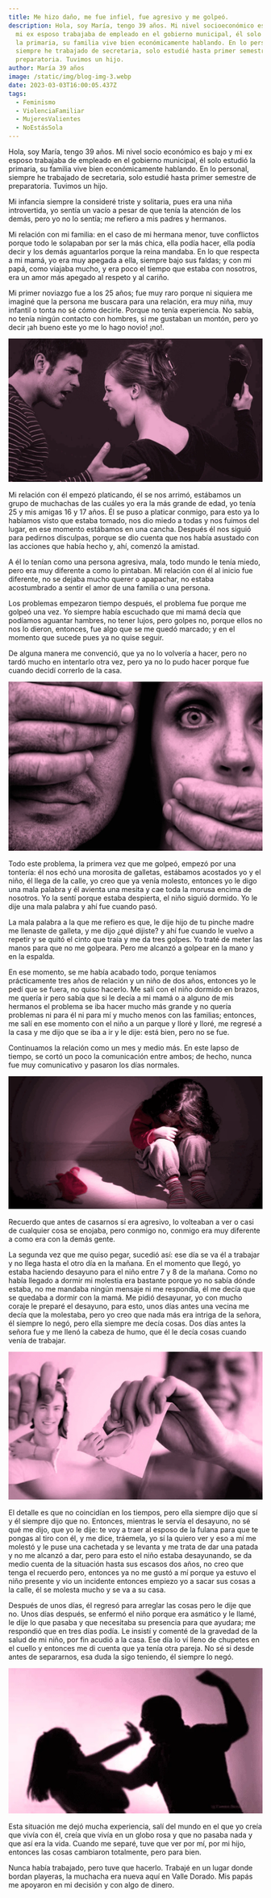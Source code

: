 ```yaml
---
title: Me hizo daño, me fue infiel, fue agresivo y me golpeó.
description: Hola, soy María, tengo 39 años. Mi nivel socioeconómico es bajo y
  mi ex esposo trabajaba de empleado en el gobierno municipal, él solo estudió
  la primaria, su familia vive bien económicamente hablando. En lo personal,
  siempre he trabajado de secretaria, solo estudié hasta primer semestre de
  preparatoria. Tuvimos un hijo.
author: María 39 años
image: /static/img/blog-img-3.webp
date: 2023-03-03T16:00:05.437Z
tags:
  - Feminismo
  - ViolenciaFamiliar
  - MujeresValientes
  - NoEstásSola
---
```

Hola, soy María, tengo 39 años. Mi nivel socio económico es bajo y mi ex esposo trabajaba de empleado en el gobierno municipal, él solo estudió la primaria, su familia vive bien económicamente hablando. En lo personal, siempre he trabajado de secretaria, solo estudié hasta primer semestre de preparatoria. Tuvimos un hijo.

Mi infancia siempre la consideré triste y solitaria, pues era una niña introvertida, yo sentía un vacío a pesar de que tenía la atención de los demás, pero yo no lo sentía; me refiero a mis padres y hermanos.

Mi relación con mi familia: en el caso de mi hermana menor, tuve conflictos porque todo le solapaban por ser la más chica, ella podía hacer, ella podía decir y los demás aguantarlos porque la reina mandaba. En lo que respecta a mi mamá, yo era muy apegada a ella, siempre bajo sus faldas; y con mi papá, como viajaba mucho, y era poco el tiempo que estaba con nosotros, era un amor más apegado al respeto y al cariño.

Mi primer noviazgo fue a los 25 años; fue muy raro porque ni siquiera me imaginé que la persona me buscara para una relación, era muy niña, muy infantil o tonta no sé cómo decirle. Porque no tenía experiencia. No sabía, no tenía ningún contacto con hombres, si me gustaban un montón, pero yo decir ¡ah bueno este yo me lo hago novio! ¡no!.

![AyudaParaLaMujer](/src/static/img/blog-img-6.webp "AyudaParaLaMujer")

Mi relación con él empezó platicando, él se nos arrimó, estábamos un grupo de muchachas de las cuáles yo era la más grande de edad, yo tenía 25 y mis amigas 16 y 17 años. Él se puso a platicar conmigo, para esto ya lo habíamos visto que estaba tomado, nos dio miedo a todas y nos fuimos del lugar, en ese momento estábamos en una cancha. Después él nos siguió para pedirnos disculpas, porque se dio cuenta que nos había asustado con las acciones que había hecho y, ahí, comenzó la amistad.

A él lo tenían como una persona agresiva, mala, todo mundo le tenía miedo, pero era muy diferente a como lo pintaban. Mi relación con él al inicio fue diferente, no se dejaba mucho querer o apapachar, no estaba acostumbrado a sentir el amor de una familia o una persona.

Los problemas empezaron tiempo después, el problema fue porque me golpeó una vez. Yo siempre había escuchado que mi mamá decía que podíamos aguantar hambres, no tener lujos, pero golpes no, porque ellos no nos lo dieron, entonces, fue algo que se me quedó marcado; y en el momento que sucede pues ya no quise seguir.

De alguna manera me convenció, que ya no lo volvería a hacer, pero no tardó mucho en intentarlo otra vez, pero ya no lo pudo hacer porque fue cuando decidí correrlo de la casa.

![AyudaParaLaMujer](/src/static/img/blog-img-7.webp "AyudaParaLaMujer")

Todo este problema, la primera vez que me golpeó, empezó por una tontería: él nos echó una morosita de galletas, estábamos acostados yo y el niño, él llega de la calle, yo creo que ya venía molesto, entonces yo le digo una mala palabra y él avienta una mesita y cae toda la morusa encima de nosotros. Yo la sentí porque estaba despierta, el niño siguió dormido. Yo le dije una mala palabra y ahí fue cuando pasó.

La mala palabra a la que me refiero es que, le dije hijo de tu pinche madre me llenaste de galleta, y me dijo ¿qué dijiste? y ahí fue cuando le vuelvo a repetir y se quitó el cinto que traía y me da tres golpes. Yo traté de meter las manos para que no me golpeara. Pero me alcanzó a golpear en la mano y en la espalda.

En ese momento, se me había acabado todo, porque teníamos prácticamente tres años de relación y un niño de dos años, entonces yo le pedí que se fuera, no quiso hacerlo. Me salí con el niño dormido en brazos, me quería ir pero sabía que si le decía a mi mamá o a alguno de mis hermanos el problema se iba hacer mucho más grande y no quería problemas ni para él ni para mí y mucho menos con las familias; entonces, me salí en ese momento con el niño a un parque y lloré y lloré, me regresé a la casa y me dijo que se iba a ir y le dije: está bien, pero no se fue.

Continuamos la relación como un mes y medio más. En este lapso de tiempo, se cortó un poco la comunicación entre ambos; de hecho, nunca fue muy comunicativo y pasaron los días normales.

![AyudaParaLaMujer](/src/static/img/blog-img-8.webp "AyudaParaLaMujer")

Recuerdo que antes de casarnos sí era agresivo, lo volteaban a ver o casi de cualquier cosa se enojaba, pero conmigo no, conmigo era muy diferente a como era con la demás gente.

La segunda vez que me quiso pegar, sucedió así: ese día se va él a trabajar y no llega hasta el otro día en la mañana. En el momento que llegó, yo estaba haciendo desayuno para el niño entre 7 y 8 de la mañana. Como no había llegado a dormir mi molestia era bastante porque yo no sabía dónde estaba, no me mandaba ningún mensaje ni me respondía, él me decía que se quedaba a dormir con la mamá. Me pidió desayunar, yo con mucho coraje le preparé el desayuno, para esto, unos días antes una vecina me decía que la molestaba, pero yo creo que nada más era intriga de la señora, él siempre lo negó, pero ella siempre me decía cosas. Dos días antes la señora fue y me llenó la cabeza de humo, que él le decía cosas cuando venía de trabajar.

![AyudaParaLaMujer](/src/static/img/blog-img-9.webp "AyudaParaLaMujer")

El detalle es que no coincidían en los tiempos, pero ella siempre dijo que sí y él siempre dijo que no. Entonces, mientras le servía el desayuno, no sé qué me dijo, que yo le dije: te voy a traer al esposo de la fulana para que te pongas al tiro con él, y me dice, tráemela, yo sí la quiero ver y eso a mí me molestó y le puse una cachetada y se levanta y me trata de dar una patada y no me alcanzó a dar, pero para esto el niño estaba desayunando, se da medio cuenta de la situación hasta sus escasos dos años, no creo que tenga el recuerdo pero, entonces ya no me gustó a mí porque ya estuvo el niño presente y vio un incidente entonces empiezo yo a sacar sus cosas a la calle, él se molesta mucho y se va a su casa.

Después de unos días, él regresó para arreglar las cosas pero le dije que no. Unos días después, se enfermó el niño porque era asmático y le llamé, le dije lo que pasaba y que necesitaba su presencia para que ayudara; me respondió que en tres días podía. Le insistí y comenté de la gravedad de la salud de mi niño, por fin acudió a la casa. Ese día lo ví lleno de chupetes en el cuello y entonces me di cuenta que ya tenía otra pareja. No sé si desde antes de separarnos, esa duda la sigo teniendo, él siempre lo negó.

![AyudaParaLaMujer](/src/static/img/blog-img-10.webp "AyudaParaLaMujer")

Esta situación me dejó mucha experiencia, salí del mundo en el que yo creía que vivía con él, creía que vivía en un globo rosa y que no pasaba nada y que así era la vida. Cuando me separé, tuve que ver por mí, por mi hijo, entonces las cosas cambiaron totalmente, pero para bien.

Nunca había trabajado, pero tuve que hacerlo. Trabajé en un lugar donde bordan playeras, la muchacha era nueva aquí en Valle Dorado. Mis papás me apoyaron en mi decisión y con algo de dinero.